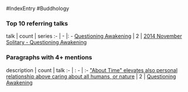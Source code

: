 #IndexEntry #Buddhology

### Top 10 referring talks
talk | count | series
:- | - |: -
<a data-href="Questioning Awakening" href="Questioning+Awakening" class="internal-link">Questioning Awakening</a> | 2 | <a data-href="2014 November Solitary - Questioning Awakening" href="2014+November+Solitary+-+Questioning+Awakening" class="internal-link">2014 November Solitary - Questioning Awakening</a>

### Paragraphs with 4+ mentions
description | count | talk
:- | : - | :-
<a aria-label-position="top" aria-label="Questioning Awakening > About Time elevates also personal relationship above caring about all humans or nature" data-href="Questioning Awakening#About Time elevates also personal relationship above caring about all humans or nature" href="Questioning+Awakening#%22About+Time%22+elevates+also+personal+relationship+above+caring+about+all+humans+or+nature" class="internal-link">&quot;About Time&quot; elevates also personal relationship above caring about all humans, or nature</a> | 2 | <a data-href="Questioning Awakening" href="Questioning+Awakening" class="internal-link">Questioning Awakening</a>

